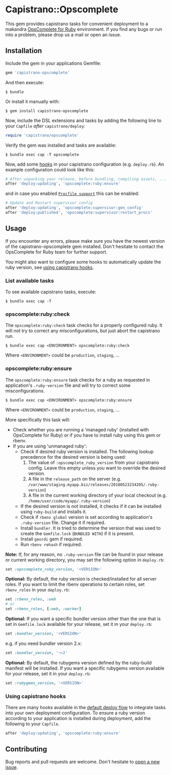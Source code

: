# Capistrano::Opscomplete

This gem provides capistrano tasks for convenient deployment to a makandra [OpsComplete for Ruby](https://opscomplete.com/ruby) environment. If you find any bugs or run into a problem, please drop us a mail or open an issue.

## Installation

Include the gem in your applications Gemfile:

```ruby
gem 'capistrano-opscomplete'
```

And then execute:

    $ bundle

Or install it manually with:

    $ gem install capistrano-opscomplete

Now, include the DSL extensions and tasks by adding the following line to your `Capfile` _after_ `capistrano/deploy`:

```ruby
require 'capistrano/opscomplete'
```

Verify the gem was installed and tasks are available:

    $ bundle exec cap -T opscomplete

Now, add some [hooks](#using-capistrano-hooks) in your capistrano configuration (e.g. `deploy.rb`).
An example configuration could look like this:

```ruby
# After unpacking your release, before bundling, compiling assets, ...
after 'deploy:updating', 'opscomplete:ruby:ensure'
```

and in case you enabled [`Procfile support`](https://makandracards.com/opscomplete/67829-procfile-support) this can be enabled:

```ruby
# Update and Restart supervisor config
after 'deploy:updating', 'opscomplete:supervisor:gen_config'
after 'deploy:published', 'opscomplete:supervisor:restart_procs'
```

## Usage

If you encounter any errors, please make sure you have the newest version of the capistrano-opscomplete gem installed. Don't hesitate to contact the OpsComplete for Ruby team for further support.

You might also want to configure some hooks to automatically update the ruby version, see [using capistrano hooks](#using-capistrano-hooks).


### List available tasks

To see available capistrano tasks, execute:

    $ bundle exec cap -T


### opscomplete:ruby:check

The `opscomplete:ruby:check` task checks for a properly configured ruby. It will not try to correct any misconfigurations, but just abort the capistrano run.

    $ bundle exec cap <ENVIRONMENT> opscomplete:ruby:check

Where `<ENVIRONMENT>` could be `production`, `staging`, ...


### opscomplete:ruby:ensure

The `opscomplete:ruby:ensure` task checks for a ruby as requested in application's `.ruby-version` file and will try to correct some misconfigurations.

    $ bundle exec cap <ENVIRONMENT> opscomplete:ruby:ensure

Where `<ENVIRONMENT>` could be `production`, `staging`, ...

More specifically this task will:
  - Check whether you are running a 'managed ruby' (installed with OpsComplete for Ruby) or if you have to install ruby using this gem or rbenv.
  - If you are using 'unmanaged ruby':
    - Check if desired ruby version is installed. The following lookup precedence for the desired version is being used:
      1) The value of `:opscomplete_ruby_version` from your capistrano config. Leave this empty unless you want to override the desired version.
      2) A file in the `release_path` on the server (e.g. `/var/www/staging.myapp.biz/releases/20180523234205/.ruby-version`)
      3) A file in the current working directory of your local checkout (e.g. `/home/user/code/myapp/.ruby-version`)
    - If the desired version is not installed, it checks if it can be installed using `ruby-build` and installs it.
    - Check if `rbenv global` version is set according to application's `.ruby-version` file. Change it if required.
    - Install `bundler`. It is tried to determine the version that was used to create the `Gemfile.lock` (`BUNDLED WITH`) if it is present.
    - Install `geordi` gem if required.
    - Run `rbenv rehash` if required.

**Note:** If, for any reason, no `.ruby-version` file can be found in your release or current working directory, you may set the following option in `deploy.rb`:

```ruby
set :opscomplete_ruby_version, '<VERSION>'
```

**Optional:** By default, the ruby version is checked/installed for all server roles. If you want to limit the rbenv operations to certain roles, set `rbenv_roles` in your `deploy.rb`:

```ruby
set :rbenv_roles, :web
# or
set :rbenv_roles, [:web, :worker]
```

**Optional:** If you want a specific bundler version other than the one that is set in `Gemfile.lock` available for your release, set it in your `deploy.rb`:

```ruby
set :bundler_version, '<VERSION>'
```

e.g. if you need bundler version 2.x:

```ruby
set :bundler_version, '~>2'
```

**Optional:** By default, the rubygems version defined by the ruby-build manifest will be installed. If you want a specific rubygems version available for your release, set it in your `deploy.rb`:

```ruby
set :rubygems_version, '<VERSION>'
```

### Using capistrano hooks

There are many hooks available in the [default deploy flow](https://capistranorb.com/documentation/getting-started/flow/) to integrate tasks into your own deployment configuration. To ensure a ruby version according to your application is installed during deployment, add the following to your `Capfile`.

```ruby
after 'deploy:updating', 'opscomplete:ruby:ensure'
```

## Contributing

Bug reports and pull requests are welcome. Don't hesitate to [open a new issue](https://github.com/makandra/capistrano-opscomplete/issues/new).
